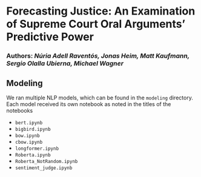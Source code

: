 # Forecasting Justice: An Examination of Supreme Court Oral Arguments’ Predictive Power  

### Authors: *Núria Adell Raventós, Jonas Heim, Matt Kaufmann, Sergio Olalla Ubierna, Michael Wagner*

## Modeling

We ran multiple NLP models, which can be found in the `modeling` directory. Each model received its own notebook as noted in the titles of the notebooks

* `bert.ipynb`
* `bigbird.ipynb`
* `bow.ipynb`
* `cbow.ipynb`
* `longformer.ipynb`
* `Roberta.ipynb`
* `Roberta_NotRandom.ipynb`
* `sentiment_judge.ipynb`